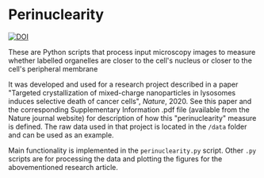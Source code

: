 # Perinuclearity
[![DOI](https://zenodo.org/badge/180402561.svg)](https://zenodo.org/badge/latestdoi/180402561)

These are Python scripts that process input microscopy images to measure whether labelled organelles are closer 
to the cell's nucleus or closer to the cell's peripheral membrane

It was developed and used for a research project described in a paper "Targeted crystallization of mixed-charge 
nanoparticles in lysosomes induces selective death of cancer cells", *Nature*, 2020. See this paper and the
corresponding Supplementary Information .pdf file (available from the Nature journal website) 
for description of how this "perinuclearity"
measure is defined.
The raw data used in that project is located in the ```/data``` folder and can be used as an example.

Main functionality is implemented in the ```perinuclearity.py``` script. Other  ```.py``` scripts are for processing the
data and plotting the figures for the abovementioned research article.
